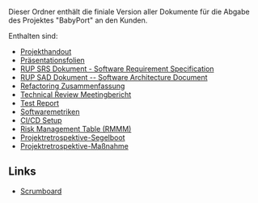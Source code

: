 Dieser Ordner enthält die finiale Version aller Dokumente für die Abgabe des Projektes "BabyPort" an den Kunden.

Enthalten sind:
- [Projekthandout](./BabyPort-Handout.pdf)
- [Präsentationsfolien](./BabyPort%20-Präsentation.pdf)
- [RUP SRS Dokument - Software Requirement Specification](./Software%20Requirements%20Specification%20(SRS).md)
- [RUP SAD Dokument -- Software Architecture Document](./Software%20Architecture%20Document%20(SAD).md)
- [Refactoring Zusammenfassung](./Qualitätsberichte/Refactoring-Zusammenfassung.md)
- [Technical Review Meetingbericht](./Qualitätsberichte/Technical-Review.md)
- [Test Report](./Qualitätsberichte/Test-Report%20(Testplan).md)
- [Softwaremetriken](./Qualitätsberichte/Metriken.md)
- [CI/CD Setup](./CI_CD.md)
- [Risk Management Table (RMMM)](./risk_management_RMMM.pdf)
- [Projektretrospektive-Segelboot](./Retrospektive_Segelboot_Method.pdf)
- [Projektretrospektive-Maßnahme](./Retrospektive_maßnahmen.md)

## Links

- [Scrumboard](https://babyport.atlassian.net/jira/software/projects/BABYPORT/boards/1)